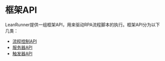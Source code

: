 # 框架API

LeanRunner提供一组框架API，用来驱动RPA流程脚本的执行。框架API分为以下几类：
* [流程控制API](framework.md)
* [服务器API](server_api.md)
* [触发器API](triggers.md)